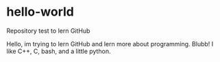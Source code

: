 # hello-world
Repository test to lern GitHub

Hello, im trying to lern GitHub and lern more about programming.
Blubb!
I like C++, C, bash, and a little python.
